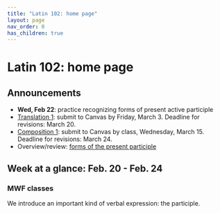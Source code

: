 ```yaml
---
title: "Latin 102: home page"
layout: page
nav_order: 0
has_children: true
---
```



# Latin 102: home page


## Announcements

- **Wed, Feb 22**: practice recognizing forms of present active participle 
- [Translation 1](./assignments/translation1/):  submit to Canvas by Friday, March 3. Deadline for revisions: March 20.
- [Composition 1](./assignments/composition1/):  submit to Canvas by class, Wednesday, March 15.  Deadline for revisions: March 24.
- Overview/review:  [forms of the present participle](./review/diffs-gender3/)

## Week at a glance: Feb. 20 - Feb. 24

 
### MWF classes

We introduce an important kind of verbal expression: the participle.


